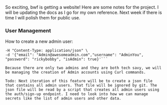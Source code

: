 So exciting, bwf is getting a website! Here are some notes for the project. I will be updating the docs as I go for my own reference. Next week if there is time I will polish them for public use. 


### User Management 

How to create a new admin user: 

```curl -X POST http://localhost:3001/auth/sign-up \
-H "Content-Type: application/json" \
-d '{"email": "Admin@awesomeadmin.com","username": "AdminYou", "password": "rickybobby", "isAdmin": true}'```

Because there are only two admins and they are both tech savy, we will be managing the creation of Admin accounts using Curl commands. 

Todo: Next iteration of this feature will be to create a json file that contains all admin users. That file will be ignored by git. The json file will be read by a script that creates all admin users using the auth/sign-up endpoint. I need to look into how we can manage secrets like the list of admin users and other data. 

